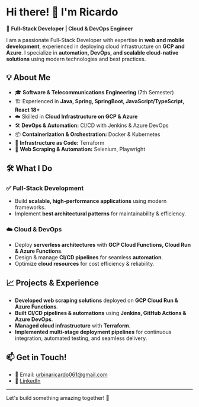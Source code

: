 # Hi there! 👋 I'm Ricardo

🚀 **Full-Stack Developer | Cloud & DevOps Engineer**

I am a passionate Full-Stack Developer with expertise in **web and mobile development**, experienced in deploying cloud infrastructure on **GCP and Azure**. I specialize in **automation, DevOps, and scalable cloud-native solutions** using modern technologies and best practices.

## 💡 About Me
- 🎓 **Software & Telecommunications Engineering** (7th Semester)
- 🏗️ Experienced in **Java, Spring, SpringBoot, JavaScript/TypeScript, React 18+**
- ☁️ Skilled in **Cloud Infrastructure on GCP & Azure**
- 🛠️ **DevOps & Automation:** CI/CD with Jenkins & Azure DevOps
- 📦 **Containerization & Orchestration:** Docker & Kubernetes
- 🔧 **Infrastructure as Code:** Terraform
- 🤖 **Web Scraping & Automation:** Selenium, Playwright

## 🛠️ What I Do
### ✅ **Full-Stack Development**
- Build **scalable, high-performance applications** using modern frameworks.
- Implement **best architectural patterns** for maintainability & efficiency.

### ☁️ **Cloud & DevOps**
- Deploy **serverless architectures** with **GCP Cloud Functions, Cloud Run & Azure Functions**.
- Design & manage **CI/CD pipelines** for seamless **automation**.
- Optimize **cloud resources** for cost efficiency & reliability.

## 📈 Projects & Experience
- **Developed web scraping solutions** deployed on **GCP Cloud Run & Azure Functions**.
- **Built CI/CD pipelines & automations** using **Jenkins, GitHub Actions & Azure DevOps**.
- **Managed cloud infrastructure** with **Terraform**.
- **Implemented multi-stage deployment pipelines** for continuous integration, automated testing, and seamless delivery.

## 📫 Get in Touch!
- 📧 Email: urbinaricardo061@gmail.com
- 🔗 [LinkedIn](https://www.linkedin.com/in/ricardo-urbina-1aab49268/)

---
Let's build something amazing together! 🚀

